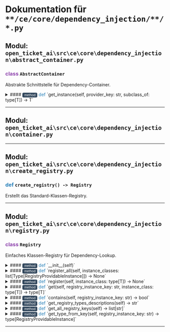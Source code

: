 # Dokumentation für `**/ce/core/dependency_injection/**/*.py`

## Modul: `open_ticket_ai\src\ce\core\dependency_injection\abstract_container.py`

### <span style='color: #8E44AD;'>class</span> `AbstractContainer`

Abstrakte Schnittstelle für Dependency-Container.

<details>
<summary>#### <span style='font-size: 0.7em; background-color: #34495E; color: white; padding: 2px 6px; border-radius: 4px; vertical-align: middle;'>method</span> <span style='color: #2980B9;'>def</span> `get_instance(self, provider_key: str, subclass_of: type[T]) -> T`</summary>

Ruft eine Instanz aus dem Container ab.
Die Instanz wird basierend auf dem Provider-Schlüssel abgerufen und muss eine Unterklasse des angegebenen Typs sein.

**Parameter:**

- **`provider_key`** () - Der Schlüssel, der den Provider für die Instanz identifiziert.
- **`subclass_of`** () - Die Klasse (oder der Typ) der abzurufenden Instanz. Der Typ T muss eine Unterklasse von
`RegistryProvidableInstance` sein.

**Rückgabe:** () - Eine Instanz des durch `subclass_of` spezifizierten Typs (oder einer Unterklasse).

</details>

---

## Modul: `open_ticket_ai\src\ce\core\dependency_injection\container.py`

---

## Modul: `open_ticket_ai\src\ce\core\dependency_injection\create_registry.py`

### <span style='color: #2980B9;'>def</span> `create_registry() -> Registry`

Erstellt das Standard-Klassen-Registry.

---

## Modul: `open_ticket_ai\src\ce\core\dependency_injection\registry.py`

### <span style='color: #8E44AD;'>class</span> `Registry`

Einfaches Klassen-Registry für Dependency-Lookup.

<details>
<summary>#### <span style='font-size: 0.7em; background-color: #34495E; color: white; padding: 2px 6px; border-radius: 4px; vertical-align: middle;'>method</span> <span style='color: #2980B9;'>def</span> `__init__(self)`</summary>

Erstellt ein leeres Registry.

</details>

<details>
<summary>#### <span style='font-size: 0.7em; background-color: #34495E; color: white; padding: 2px 6px; border-radius: 4px; vertical-align: middle;'>method</span> <span style='color: #2980B9;'>def</span> `register_all(self, instance_classes: list[Type[RegistryProvidableInstance]]) -> None`</summary>

Registriert mehrere Klassen auf einmal.

</details>

<details>
<summary>#### <span style='font-size: 0.7em; background-color: #34495E; color: white; padding: 2px 6px; border-radius: 4px; vertical-align: middle;'>method</span> <span style='color: #2980B9;'>def</span> `register(self, instance_class: type[T]) -> None`</summary>

Registriert eine einzelne Klasse mit optionalem Schlüssel.

</details>

<details>
<summary>#### <span style='font-size: 0.7em; background-color: #34495E; color: white; padding: 2px 6px; border-radius: 4px; vertical-align: middle;'>method</span> <span style='color: #2980B9;'>def</span> `get(self, registry_instance_key: str, instance_class: type[T]) -> type[T]`</summary>

Ruft eine registrierte Klasse ab und validiert ihren Typ.

</details>

<details>
<summary>#### <span style='font-size: 0.7em; background-color: #34495E; color: white; padding: 2px 6px; border-radius: 4px; vertical-align: middle;'>method</span> <span style='color: #2980B9;'>def</span> `contains(self, registry_instance_key: str) -> bool`</summary>

Prüft, ob ein Schlüssel unter einem kompatiblen Typ registriert ist.

</details>

<details>
<summary>#### <span style='font-size: 0.7em; background-color: #34495E; color: white; padding: 2px 6px; border-radius: 4px; vertical-align: middle;'>method</span> <span style='color: #2980B9;'>def</span> `get_registry_types_descriptions(self) -> str`</summary>

Gibt eine Liste aller registrierten Typen und Beschreibungen zurück.

</details>

<details>
<summary>#### <span style='font-size: 0.7em; background-color: #34495E; color: white; padding: 2px 6px; border-radius: 4px; vertical-align: middle;'>method</span> <span style='color: #2980B9;'>def</span> `get_all_registry_keys(self) -> list[str]`</summary>

Gibt eine Liste aller registrierten Schlüssel zurück.

</details>

<details>
<summary>#### <span style='font-size: 0.7em; background-color: #34495E; color: white; padding: 2px 6px; border-radius: 4px; vertical-align: middle;'>method</span> <span style='color: #2980B9;'>def</span> `get_type_from_key(self, registry_instance_key: str) -> type[RegistryProvidableInstance]`</summary>

Ermittelt den Typ einer registrierten Instanz anhand ihres Schlüssels.

</details>

---